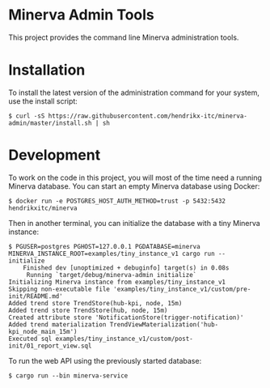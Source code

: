 # Minerva Admin Tools

This project provides the command line Minerva administration tools.

# Installation

To install the latest version of the administration command for your system,
use the install script:

```
$ curl -sS https://raw.githubusercontent.com/hendrikx-itc/minerva-admin/master/install.sh | sh
```

# Development

To work on the code in this project, you will most of the time need a running Minerva database. You can start an empty Minerva database using Docker:

```
$ docker run -e POSTGRES_HOST_AUTH_METHOD=trust -p 5432:5432 hendrikxitc/minerva
```

Then in another terminal, you can initialize the database with a tiny Minerva instance:

```
$ PGUSER=postgres PGHOST=127.0.0.1 PGDATABASE=minerva MINERVA_INSTANCE_ROOT=examples/tiny_instance_v1 cargo run -- initialize
    Finished dev [unoptimized + debuginfo] target(s) in 0.08s
     Running `target/debug/minerva-admin initialize`
Initializing Minerva instance from examples/tiny_instance_v1
Skipping non-executable file 'examples/tiny_instance_v1/custom/pre-init/README.md'
Added trend store TrendStore(hub-kpi, node, 15m)
Added trend store TrendStore(hub, node, 15m)
Created attribute store 'NotificationStore(trigger-notification)'
Added trend materialization TrendViewMaterialization('hub-kpi_node_main_15m')
Executed sql examples/tiny_instance_v1/custom/post-init/01_report_view.sql
```

To run the web API using the previously started database:

```
$ cargo run --bin minerva-service
```
